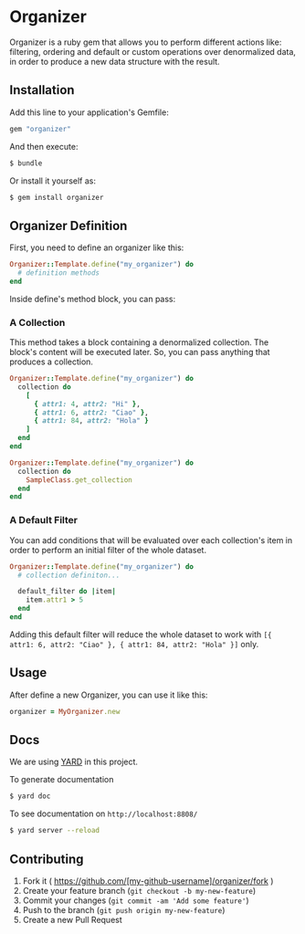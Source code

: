 # Organizer

Organizer is a ruby gem that allows you to perform different actions like: filtering, ordering and default or custom operations over denormalized data, in order to produce a new data structure with the result.

## Installation

Add this line to your application's Gemfile:

```ruby
gem "organizer"
```

And then execute:

```bash
$ bundle
```

Or install it yourself as:

```bash
$ gem install organizer
```

## Organizer Definition

First, you need to define an organizer like this:

```ruby
Organizer::Template.define("my_organizer") do
  # definition methods
end
```

Inside define's method block, you can pass:

### A Collection

This method takes a block containing a denormalized collection. The block's content will be executed later. So, you can pass anything that produces a collection.

```ruby
Organizer::Template.define("my_organizer") do
  collection do
    [
      { attr1: 4, attr2: "Hi" },
      { attr1: 6, attr2: "Ciao" },
      { attr1: 84, attr2: "Hola" }
    ]
  end
end
```

```ruby
Organizer::Template.define("my_organizer") do
  collection do
    SampleClass.get_collection
  end
end
```

### A Default Filter

You can add conditions that will be evaluated over each collection's item in order to perform an initial filter of the whole dataset.

```ruby
Organizer::Template.define("my_organizer") do
  # collection definiton...

  default_filter do |item|
    item.attr1 > 5
  end
end
```

Adding this default filter will reduce the whole dataset to work with `[{ attr1: 6, attr2: "Ciao" }, { attr1: 84, attr2: "Hola" }]` only.

## Usage

After define a new Organizer, you can use it like this:

```ruby
organizer = MyOrganizer.new
```

## Docs

We are using [YARD](http://yardoc.org/) in this project.

To generate documentation

```bash
$ yard doc
```

To see documentation on `http://localhost:8808/`

```bash
$ yard server --reload
```

## Contributing

1. Fork it ( https://github.com/[my-github-username]/organizer/fork )
2. Create your feature branch (`git checkout -b my-new-feature`)
3. Commit your changes (`git commit -am 'Add some feature'`)
4. Push to the branch (`git push origin my-new-feature`)
5. Create a new Pull Request
